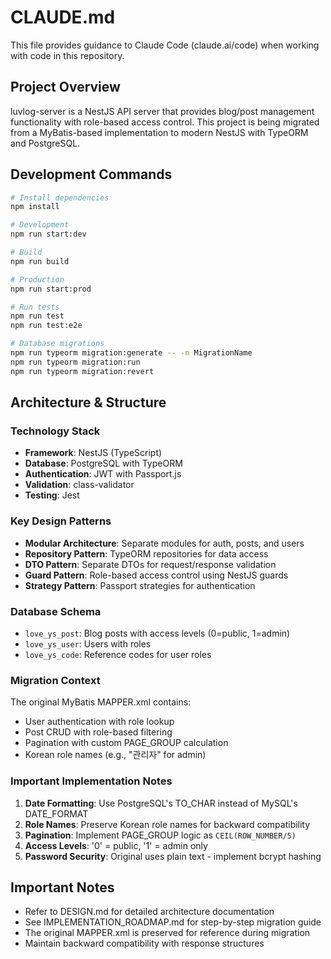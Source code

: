 # CLAUDE.md

This file provides guidance to Claude Code (claude.ai/code) when working with code in this repository.

## Project Overview

luvlog-server is a NestJS API server that provides blog/post management functionality with role-based access control. This project is being migrated from a MyBatis-based implementation to modern NestJS with TypeORM and PostgreSQL.

## Development Commands

```bash
# Install dependencies
npm install

# Development
npm run start:dev

# Build
npm run build

# Production
npm run start:prod

# Run tests
npm run test
npm run test:e2e

# Database migrations
npm run typeorm migration:generate -- -n MigrationName
npm run typeorm migration:run
npm run typeorm migration:revert
```

## Architecture & Structure

### Technology Stack
- **Framework**: NestJS (TypeScript)
- **Database**: PostgreSQL with TypeORM
- **Authentication**: JWT with Passport.js
- **Validation**: class-validator
- **Testing**: Jest

### Key Design Patterns
- **Modular Architecture**: Separate modules for auth, posts, and users
- **Repository Pattern**: TypeORM repositories for data access
- **DTO Pattern**: Separate DTOs for request/response validation
- **Guard Pattern**: Role-based access control using NestJS guards
- **Strategy Pattern**: Passport strategies for authentication

### Database Schema
- `love_ys_post`: Blog posts with access levels (0=public, 1=admin)
- `love_ys_user`: Users with roles
- `love_ys_code`: Reference codes for user roles

### Migration Context
The original MyBatis MAPPER.xml contains:
- User authentication with role lookup
- Post CRUD with role-based filtering
- Pagination with custom PAGE_GROUP calculation
- Korean role names (e.g., "관리자" for admin)

### Important Implementation Notes
1. **Date Formatting**: Use PostgreSQL's TO_CHAR instead of MySQL's DATE_FORMAT
2. **Role Names**: Preserve Korean role names for backward compatibility
3. **Pagination**: Implement PAGE_GROUP logic as `CEIL(ROW_NUMBER/5)`
4. **Access Levels**: '0' = public, '1' = admin only
5. **Password Security**: Original uses plain text - implement bcrypt hashing

## Important Notes

- Refer to DESIGN.md for detailed architecture documentation
- See IMPLEMENTATION_ROADMAP.md for step-by-step migration guide
- The original MAPPER.xml is preserved for reference during migration
- Maintain backward compatibility with response structures